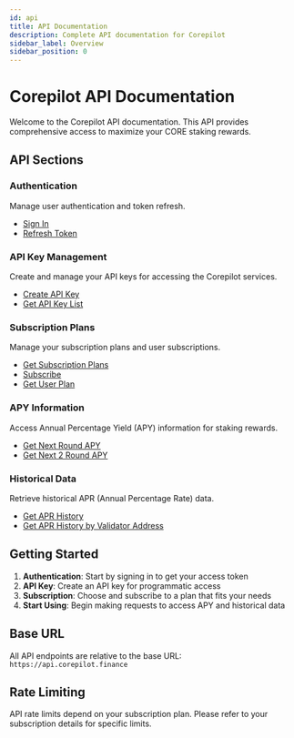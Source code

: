 ```yaml
---
id: api
title: API Documentation
description: Complete API documentation for Corepilot
sidebar_label: Overview
sidebar_position: 0
---
```


# Corepilot API Documentation

Welcome to the Corepilot API documentation. This API provides comprehensive access to maximize your CORE staking rewards.

## API Sections

### Authentication
Manage user authentication and token refresh.
- [Sign In](./auth/sign-in)
- [Refresh Token](./auth/refresh-token)

### API Key Management
Create and manage your API keys for accessing the Corepilot services.
- [Create API Key](./api-key/create-api-key)
- [Get API Key List](./api-key/get-api-key-list)

### Subscription Plans
Manage your subscription plans and user subscriptions.
- [Get Subscription Plans](./subscription/get-subscription-plans)
- [Subscribe](./subscription/subscribe)
- [Get User Plan](./subscription/get-user-plan)

### APY Information
Access Annual Percentage Yield (APY) information for staking rewards.
- [Get Next Round APY](./apy/get-next-round-apy)
- [Get Next 2 Round APY](./apy/get-next-2-round-apy)

### Historical Data
Retrieve historical APR (Annual Percentage Rate) data.
- [Get APR History](./history/get-apr-history)
- [Get APR History by Validator Address](./history/get-apr-history-by-validator-address)

## Getting Started

1. **Authentication**: Start by signing in to get your access token
2. **API Key**: Create an API key for programmatic access
3. **Subscription**: Choose and subscribe to a plan that fits your needs
4. **Start Using**: Begin making requests to access APY and historical data

## Base URL

All API endpoints are relative to the base URL: `https://api.corepilot.finance`

## Rate Limiting

API rate limits depend on your subscription plan. Please refer to your subscription details for specific limits. 
